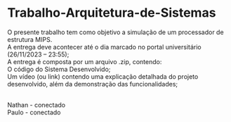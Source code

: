 # Trabalho-Arquitetura-de-Sistemas

O presente trabalho tem como objetivo a simulação de um processador de estrutura MIPS.<br>
A entrega deve acontecer até o dia marcado no portal universitário (26/11/2023 – 23:55);<br>
A entrega é composta por um arquivo .zip, contendo:<br>
O código do Sistema Desenvolvido;<br>
Um vídeo (ou link) contendo uma explicação detalhada do projeto desenvolvido, além da demonstração das funcionalidades;<br>

<br>
Nathan - conectado<br>
Paulo - conectado<br>

